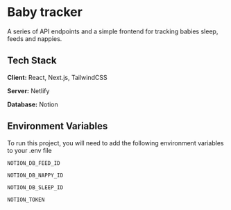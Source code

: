 
# Baby tracker

A series of API endpoints and a simple frontend for tracking babies sleep, feeds and nappies.

## Tech Stack

**Client:** React, Next.js, TailwindCSS

**Server:** Netlify

**Database:** Notion

  
## Environment Variables

To run this project, you will need to add the following environment variables to your .env file

`NOTION_DB_FEED_ID`

`NOTION_DB_NAPPY_ID`

`NOTION_DB_SLEEP_ID`

`NOTION_TOKEN`
